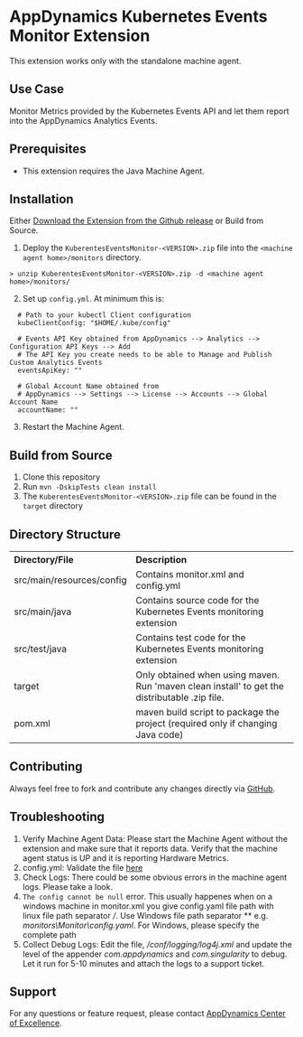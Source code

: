 # AppDynamics Kubernetes Events Monitor Extension

This extension works only with the standalone machine agent.

## Use Case

Monitor Metrics provided by the Kubernetes Events API and let them report into the AppDynamics Analytics Events.

## Prerequisites

 * This extension requires the Java Machine Agent.

## Installation

Either [Download the Extension from the Github release](https://github.com/michaelenglert/kubernetes-events-extension/releases) or Build from Source.

1. Deploy the `KuberentesEventsMonitor-<VERSION>.zip` file into the `<machine agent home>/monitors` directory.

  `> unzip KuberentesEventsMonitor-<VERSION>.zip -d <machine agent home>/monitors/`

2. Set up `config.yml`. At minimum this is:
  ```
    # Path to your kubectl Client configuration
    kubeClientConfig: "$HOME/.kube/config"

    # Events API Key obtained from AppDynamics --> Analytics --> Configuration API Keys --> Add
    # The API Key you create needs to be able to Manage and Publish Custom Analytics Events
    eventsApiKey: ""

    # Global Account Name obtained from 
    # AppDynamics --> Settings --> License --> Accounts --> Global Account Name
    accountName: ""
  ```

3. Restart the Machine Agent.

## Build from Source

1. Clone this repository
2. Run `mvn -DskipTests clean install`
3. The `KuberentesEventsMonitor-<VERSION>.zip` file can be found in the `target` directory

## Directory Structure

<table><tbody>
<tr>
<th align = 'left'> Directory/File </th>
<th align = 'left'> Description </th>
</tr>
<tr>
<td class='confluenceTd'> src/main/resources/config </td>
<td class='confluenceTd'> Contains monitor.xml and config.yml</td>
</tr>
<tr>
<td class='confluenceTd'> src/main/java </td>
<td class='confluenceTd'> Contains source code for the Kubernetes Events monitoring extension </td>
</tr>
<tr>
<td class='confluenceTd'> src/test/java </td>
<td class='confluenceTd'> Contains test code for the Kubernetes Events monitoring extension </td>
</tr>
<tr>
<td class='confluenceTd'> target </td>
<td class='confluenceTd'> Only obtained when using maven. Run 'maven clean install' to get the distributable .zip file. </td>
</tr>
<tr>
<td class='confluenceTd'> pom.xml </td>
<td class='confluenceTd'> maven build script to package the project (required only if changing Java code) </td>
</tr>
</tbody>
</table>

## Contributing

Always feel free to fork and contribute any changes directly via [GitHub](https://github.com/michaelenglert/kubernetes-events-extension).

## Troubleshooting

1. Verify Machine Agent Data: Please start the Machine Agent without the extension and make sure that it reports data. Verify that the machine agent status is UP and it is reporting Hardware Metrics.
2. config.yml: Validate the file [here](http://www.yamllint.com/)
3. Check Logs: There could be some obvious errors in the machine agent logs. Please take a look.
4. `The config cannot be null` error.
   This usually happenes when on a windows machine in monitor.xml you give config.yaml file path with linux file path separator */*. Use Windows file path separator *\* e.g. *monitors\Monitor\config.yaml*. For Windows, please specify
   the complete path
5. Collect Debug Logs: Edit the file, *<MachineAgent>/conf/logging/log4j.xml* and update the level of the appender *com.appdynamics* and *com.singularity* to debug. Let it run for 5-10 minutes and attach the logs to a support ticket.

## Support

For any questions or feature request, please contact [AppDynamics Center of Excellence](mailto:help@appdynamics.com).

